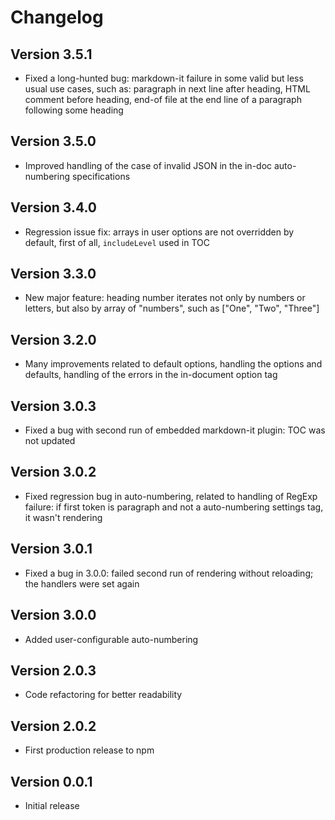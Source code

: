 # Changelog

## Version 3.5.1

* Fixed a long-hunted bug: markdown-it failure in some valid but less usual use cases, such as: paragraph in next line after heading, HTML comment before heading, end-of file at the end line of a paragraph following some heading

## Version 3.5.0

* Improved handling of the case of invalid JSON in the in-doc auto-numbering specifications

## Version 3.4.0

* Regression issue fix: arrays in user options are not overridden by default, first of all, `includeLevel` used in TOC

## Version 3.3.0

* New major feature: heading number iterates not only by numbers or letters, but also by array of "numbers", such as ["One", "Two", "Three"] 

## Version 3.2.0

* Many improvements related to default options, handling the options and defaults, handling of the errors in the in-document option tag

## Version 3.0.3

* Fixed a bug with second run of embedded markdown-it plugin: TOC was not updated

## Version 3.0.2

* Fixed regression bug in auto-numbering, related to handling of RegExp failure: if first token is paragraph and not a auto-numbering settings tag, it wasn't rendering

## Version 3.0.1

* Fixed a bug in 3.0.0: failed second run of rendering without reloading; the handlers were set again

## Version 3.0.0

* Added user-configurable auto-numbering

## Version 2.0.3

* Code refactoring for better readability

## Version 2.0.2

* First production release to npm

## Version 0.0.1

* Initial release
